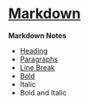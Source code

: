 # [Markdown](https://www.markdownguide.org/)

**Markdown Notes**

- [Heading](/Reference.md#headings)
- [Paragraphs](/Reference.md#paragraphs)
- [Line Break](/Reference.md#line-breaks)
- [Bold](/Reference.md#bold)
- Italic
- Bold and Italic
